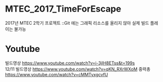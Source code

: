 # MTEC_2017_TimeForEscape
2017년 MTEC 2학기 프로젝트
::Git 에는 그래픽 리소스를 올리지 않아 실제 빌드 플레이는 불가능

# Youtube
빌드영상
https://www.youtube.com/watch?v=i-3jIH8ETss&t=199s  
12/11 빌드영상
https://www.youtube.com/watch?v=qKN_RXrWXoM
중력총
https://www.youtube.com/watch?v=cMMTyxgcvfU
